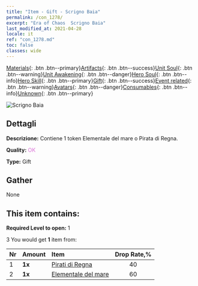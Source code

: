 ```yaml
---
title: "Item - Gift - Scrigno Baia"
permalink: /con_1278/
excerpt: "Era of Chaos  Scrigno Baia"
last_modified_at: 2021-04-28
locale: it
ref: "con_1278.md"
toc: false
classes: wide
---
```

 [Materials](/ItemsIT/){: .btn .btn--primary}[Artifacts](/ItemsIT/Artifacts/){: .btn .btn--success}[Unit Soul](/ItemsIT/UnitSoul/){: .btn .btn--warning}[Unit Awakening](/ItemsIT/UnitAwakening/){: .btn .btn--danger}[Hero Soul](/ItemsIT/HeroSoul/){: .btn .btn--info}[Hero Skill](/ItemsIT/HeroSkill/){: .btn .btn--primary}[Gift](/ItemsIT/Gift/){: .btn .btn--success}[Event related](/ItemsIT/Events/){: .btn .btn--warning}[Avatars](/ItemsIT/Avatars/){: .btn .btn--danger}[Consumables](/ItemsIT/Consumables/){: .btn .btn--info}[Unknown](/ItemsIT/Unknown/){: .btn .btn--primary}

 ![Scrigno Baia](/images/t/i_904010.png)

## Dettagli
 **Descrizione:** Contiene 1 token Elementale del mare o Pirata di Regna.

 **Quality:** <span style="color: #DA70D6">OK</span>

 **Type:** Gift

## Gather

  None

## This item contains:

 **Required Level to open:** 1

 3 You would get **1** item  from:

  | Nr | Amount |     Item    | Drop Rate,% |
  |:---|:-------|:------------|:---------:|
  | 1 |  **1x** | [Pirati di Regna](/ItemsIT/unt_273/) | 40 | 
  | 2 |  **1x** | [Elementale del mare](/ItemsIT/unt_275/) | 60 | 
